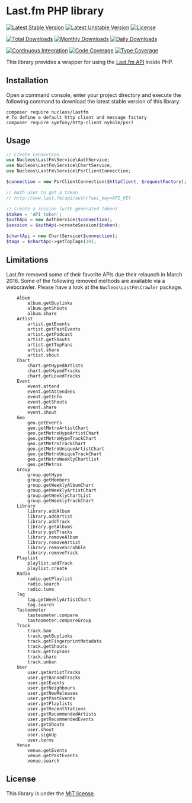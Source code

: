 Last.fm PHP library
===================
[![Latest Stable Version](https://poser.pugx.org/nucleos/lastfm/v/stable)](https://packagist.org/packages/nucleos/lastfm)
[![Latest Unstable Version](https://poser.pugx.org/nucleos/lastfm/v/unstable)](https://packagist.org/packages/nucleos/lastfm)
[![License](https://poser.pugx.org/nucleos/lastfm/license)](LICENSE.md)

[![Total Downloads](https://poser.pugx.org/nucleos/lastfm/downloads)](https://packagist.org/packages/nucleos/lastfm)
[![Monthly Downloads](https://poser.pugx.org/nucleos/lastfm/d/monthly)](https://packagist.org/packages/nucleos/lastfm)
[![Daily Downloads](https://poser.pugx.org/nucleos/lastfm/d/daily)](https://packagist.org/packages/nucleos/lastfm)

[![Continuous Integration](https://github.com/nucleos/lastfm/workflows/Continuous%20Integration/badge.svg)](https://github.com/nucleos/lastfm/actions?query=workflow%3A"Continuous+Integration"+branch%3Amain)
[![Code Coverage](https://codecov.io/gh/nucleos/lastfm/branch/main/graph/badge.svg)](https://codecov.io/gh/nucleos/lastfm)
[![Type Coverage](https://shepherd.dev/github/nucleos/lastfm/coverage.svg)](https://shepherd.dev/github/nucleos/lastfm)

This library provides a wrapper for using the [Last.fm API] inside PHP.

## Installation

Open a command console, enter your project directory and execute the following command to download the latest stable version of this library:

```
composer require nucleos/lastfm
# To define a default http client and message factory
composer require symfony/http-client nyholm/psr7
```

## Usage

```php
// Create connection
use Nucleos\LastFm\Service\AuthService;
use Nucleos\LastFm\Service\ChartService;
use Nucleos\LastFm\Service\PsrClientConnection;

$connection = new PsrClientConnection($httpClient, $requestFactory);

// Auth user to get a token
// http://www.last.fm/api/auth/?api_key=API_KEY

// Create a session (with generated token)
$token = 'API token';
$authApi = new AuthService($connection);
$session = $authApi->createSession($token);

$chartApi = new ChartService($connection);
$tags = $chartApi->getTopTags(10);
```

## Limitations

Last.fm removed some of their favorite APIs due their relaunch in March 2016. Some of the following removed methods are available via a webcrawler. Please have a look at the `Nucleos\LastFm\Crawler` package.

```
    Album
        album.getBuylinks
        album.getShouts
        album.share
    Artist
        artist.getEvents
        artist.getPastEvents
        artist.getPodcast
        artist.getShouts
        artist.getTopFans
        artist.share
        artist.shout
    Chart
        chart.getHypedArtists
        chart.getHypedTracks
        chart.getLovedTracks
    Event
        event.attend
        event.getAttendees
        event.getInfo
        event.getShouts
        event.share
        event.shout
    Geo
        geo.getEvents
        geo.getMetroArtistChart
        geo.getMetroHypeArtistChart
        geo.getMetroHypeTrackChart
        geo.getMetroTrackChart
        geo.getMetroUniqueArtistChart
        geo.getMetroUniqueTrackChart
        geo.getMetroWeeklyChartlist
        geo.getMetros
    Group
        group.getHype
        group.getMembers
        group.getWeeklyAlbumChart
        group.getWeeklyArtistChart
        group.getWeeklyChartList
        group.getWeeklyTrackChart
    Library
        library.addAlbum
        library.addArtist
        library.addTrack
        library.getAlbums
        library.getTracks
        library.removeAlbum
        library.removeArtist
        library.removeScrobble
        library.removeTrack
    Playlist
        playlist.addTrack
        playlist.create
    Radio
        radio.getPlaylist
        radio.search
        radio.tune
    Tag
        tag.getWeeklyArtistChart
        tag.search
    Tasteometer
        tasteometer.compare
        tasteometer.compareGroup
    Track
        track.ban
        track.getBuylinks
        track.getFingerprintMetadata
        track.getShouts
        track.getTopFans
        track.share
        track.unban
    User
        user.getArtistTracks
        user.getBannedTracks
        user.getEvents
        user.getNeighbours
        user.getNewReleases
        user.getPastEvents
        user.getPlaylists
        user.getRecentStations
        user.getRecommendedArtists
        user.getRecommendedEvents
        user.getShouts
        user.shout
        user.signUp
        user.terms
    Venue
        venue.getEvents
        venue.getPastEvents
        venue.search

```

## License

This library is under the [MIT license](LICENSE.md).

[Last.fm API]: http://www.last.fm/api
